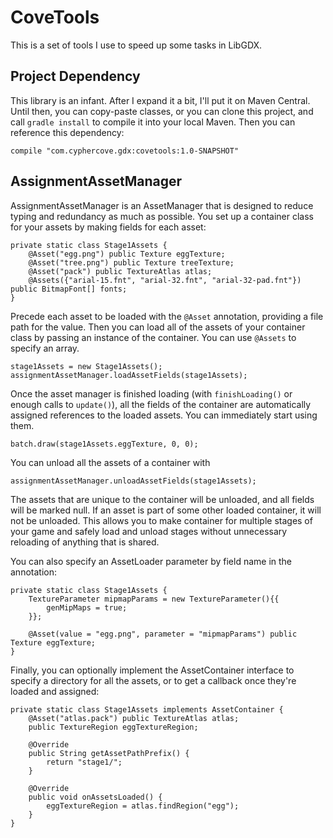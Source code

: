 # CoveTools
This is a set of tools I use to speed up some tasks in LibGDX.

## Project Dependency

This library is an infant. After I expand it a bit, I'll put it on Maven Central. Until then, you can copy-paste classes, or you can clone this project, and call `gradle install` to compile it into your local Maven. Then you can reference this dependency:

    compile "com.cyphercove.gdx:covetools:1.0-SNAPSHOT"

## AssignmentAssetManager

AssignmentAssetManager is an AssetManager that is designed to reduce typing and redundancy as much as possible. You set up a container class for your assets by making fields for each asset:

	private static class Stage1Assets {
	    @Asset("egg.png") public Texture eggTexture;
	    @Asset("tree.png") public Texture treeTexture;
	    @Asset("pack") public TextureAtlas atlas;
	    @Assets({"arial-15.fnt", "arial-32.fnt", "arial-32-pad.fnt"}) public BitmapFont[] fonts;
	}

Precede each asset to be loaded with the `@Asset` annotation, providing a file path for the value. Then you can load all of the assets of your container class by passing an instance of the container. You can use `@Assets` to specify an array.

    stage1Assets = new Stage1Assets();
    assignmentAssetManager.loadAssetFields(stage1Assets);
    
Once the asset manager is finished loading (with `finishLoading()` or enough calls to `update()`), all the fields of the container are automatically assigned references to the loaded assets. You can immediately start using them.

    batch.draw(stage1Assets.eggTexture, 0, 0);
    
You can unload all the assets of a container with

    assignmentAssetManager.unloadAssetFields(stage1Assets);
    
The assets that are unique to the container will be unloaded, and all fields will be marked null. If an asset is part of some other loaded container, it will not be unloaded. This allows you to make container for multiple stages of your game and safely load and unload stages without unnecessary reloading of anything that is shared.

You can also specify an AssetLoader parameter by field name in the annotation:

	private static class Stage1Assets {
        TextureParameter mipmapParams = new TextureParameter(){{
            genMipMaps = true;
        }};
    	
        @Asset(value = "egg.png", parameter = "mipmapParams") public Texture eggTexture;
	}
	
Finally, you can optionally implement the AssetContainer interface to specify a directory for all the assets, or to get a callback once they're loaded and assigned:

    private static class Stage1Assets implements AssetContainer {
	    @Asset("atlas.pack") public TextureAtlas atlas;
	    public TextureRegion eggTextureRegion;
        
		@Override
		public String getAssetPathPrefix() {
			return "stage1/";
		}
		
		@Override
		public void onAssetsLoaded() {
			eggTextureRegion = atlas.findRegion("egg");
		}
    }